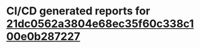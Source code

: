 # CI/CD generated reports for [21dc0562a3804e68ec35f60c338c100e0b287227](https://github.com/hydephp/develop/commit/21dc0562a3804e68ec35f60c338c100e0b287227)
